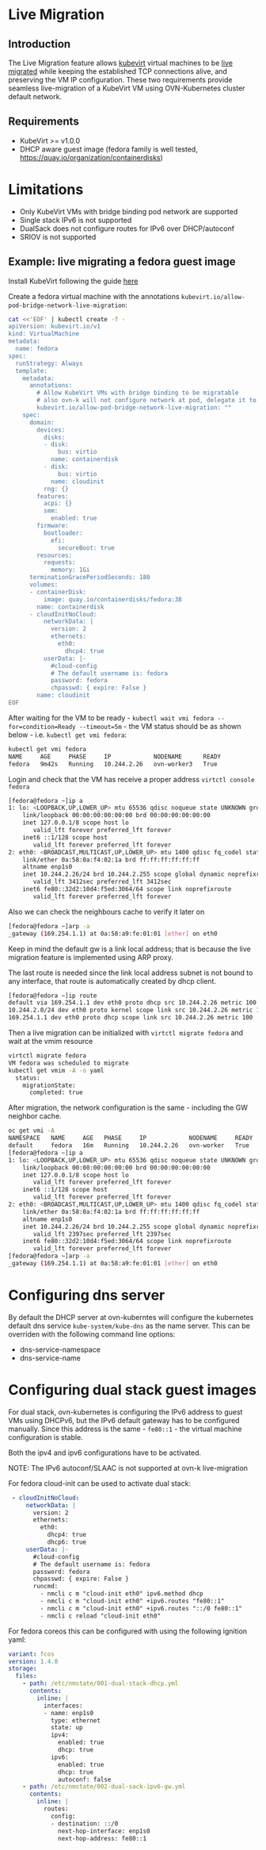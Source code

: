 # Live Migration

## Introduction

The Live Migration feature allows [kubevirt](https://kubevirt.io) virtual machines to be [live migrated](https://kubevirt.io/user-guide/operations/live_migration/)
while keeping the established TCP connections alive, and preserving the VM IP configuration.
These two requirements provide seamless live-migration of a KubeVirt VM using OVN-Kubernetes
cluster default network.

## Requirements

- KubeVirt >= v1.0.0
- DHCP aware guest image (fedora family is well tested, https://quay.io/organization/containerdisks)

# Limitations

- Only KubeVirt VMs with bridge binding pod network are supported
- Single stack IPv6 is not supported
- DualSack does not configure routes for IPv6 over DHCP/autoconf
- SRIOV is not supported

## Example: live migrating a fedora guest image

Install KubeVirt following the guide [here](https://kubevirt.io/user-guide/operations/installation/)

Create a fedora virtual machine with the annotations `kubevirt.io/allow-pod-bridge-network-live-migration`:
```bash
cat <<'EOF' | kubectl create -f -
apiVersion: kubevirt.io/v1
kind: VirtualMachine
metadata:
  name: fedora
spec:
  runStrategy: Always
  template:
    metadata:
      annotations:
        # Allow KubeVirt VMs with bridge binding to be migratable
        # also ovn-k will not configure network at pod, delegate it to DHCP
        kubevirt.io/allow-pod-bridge-network-live-migration: ""
    spec:
      domain:
        devices:
          disks:
          - disk:
              bus: virtio
            name: containerdisk
          - disk:
              bus: virtio
            name: cloudinit
          rng: {}
        features:
          acpi: {}
          smm:
            enabled: true
        firmware:
          bootloader:
            efi:
              secureBoot: true
        resources:
          requests:
            memory: 1Gi
      terminationGracePeriodSeconds: 180
      volumes:
      - containerDisk:
          image: quay.io/containerdisks/fedora:38
        name: containerdisk
      - cloudInitNoCloud:
          networkData: |
            version: 2
            ethernets:
              eth0:
                dhcp4: true
          userData: |-
            #cloud-config
            # The default username is: fedora
            password: fedora
            chpasswd: { expire: False }
        name: cloudinit
EOF
```

After waiting for the VM to be ready - `kubectl wait vmi fedora --for=condition=Ready --timeout=5m` -
the VM status should be as shown below - i.e. `kubectl get vmi fedora`:

```bash
kubectl get vmi fedora
NAME     AGE     PHASE     IP            NODENAME      READY
fedora   9m42s   Running   10.244.2.26   ovn-worker3   True
```

Login and check that the VM has receive a proper address `virtctl console fedora`
```bash
[fedora@fedora ~]ip a
1: lo: <LOOPBACK,UP,LOWER_UP> mtu 65536 qdisc noqueue state UNKNOWN group default qlen 1000
    link/loopback 00:00:00:00:00:00 brd 00:00:00:00:00:00
    inet 127.0.0.1/8 scope host lo
       valid_lft forever preferred_lft forever
    inet6 ::1/128 scope host
       valid_lft forever preferred_lft forever
2: eth0: <BROADCAST,MULTICAST,UP,LOWER_UP> mtu 1400 qdisc fq_codel state UP group default qlen 1000
    link/ether 0a:58:0a:f4:02:1a brd ff:ff:ff:ff:ff:ff
    altname enp1s0
    inet 10.244.2.26/24 brd 10.244.2.255 scope global dynamic noprefixroute eth0
       valid_lft 3412sec preferred_lft 3412sec
    inet6 fe80::32d2:10d4:f5ed:3064/64 scope link noprefixroute
       valid_lft forever preferred_lft forever
```

Also we can check the neighbours cache to verify it later on
```bash
[fedora@fedora ~]arp -a
_gateway (169.254.1.1) at 0a:58:a9:fe:01:01 [ether] on eth0
```


Keep in mind the default gw is a link local address; that is because 
the live migration feature is implemented using ARP proxy.

The last route is needed since the link local address subnet is not bound to any interface, that
route is automatically created by dhcp client.

```bash
[fedora@fedora ~]ip route
default via 169.254.1.1 dev eth0 proto dhcp src 10.244.2.26 metric 100
10.244.2.0/24 dev eth0 proto kernel scope link src 10.244.2.26 metric 100
169.254.1.1 dev eth0 proto dhcp scope link src 10.244.2.26 metric 100
```

Then a live migration can be initialized with `virtctl migrate fedora` and wait
at the vmim resource
```bash
virtctl migrate fedora
VM fedora was scheduled to migrate
kubectl get vmim -A -o yaml
  status:
    migrationState:
      completed: true
```

After migration, the network configuration is the same - including the GW neighbor cache.
```bash
oc get vmi -A
NAMESPACE   NAME     AGE   PHASE     IP            NODENAME     READY
default     fedora   16m   Running   10.244.2.26   ovn-worker   True
[fedora@fedora ~]ip a
1: lo: <LOOPBACK,UP,LOWER_UP> mtu 65536 qdisc noqueue state UNKNOWN group default qlen 1000
    link/loopback 00:00:00:00:00:00 brd 00:00:00:00:00:00
    inet 127.0.0.1/8 scope host lo
       valid_lft forever preferred_lft forever
    inet6 ::1/128 scope host
       valid_lft forever preferred_lft forever
2: eth0: <BROADCAST,MULTICAST,UP,LOWER_UP> mtu 1400 qdisc fq_codel state UP group default qlen 1000
    link/ether 0a:58:0a:f4:02:1a brd ff:ff:ff:ff:ff:ff
    altname enp1s0
    inet 10.244.2.26/24 brd 10.244.2.255 scope global dynamic noprefixroute eth0
       valid_lft 2397sec preferred_lft 2397sec
    inet6 fe80::32d2:10d4:f5ed:3064/64 scope link noprefixroute
       valid_lft forever preferred_lft forever
[fedora@fedora ~]arp -a
_gateway (169.254.1.1) at 0a:58:a9:fe:01:01 [ether] on eth0
```

# Configuring dns server
By default the DHCP server at ovn-kuberntes will configure the kubernetes
default dns service `kube-system/kube-dns` as the name server. This can be
overriden with the following command line options:
- dns-service-namespace
- dns-service-name


# Configuring dual stack guest images
For dual stack, ovn-kubernetes is configuring the IPv6 address to guest VMs using
DHCPv6, but the IPv6 default gateway has to be configured manually.
Since this address is the same - `fe80::1` - the virtual machine configuration
is stable. 

Both the ipv4 and ipv6 configurations have to be activated.

NOTE: The IPv6 autoconf/SLAAC is not supported at ovn-k live-migration


For fedora cloud-init can be used to activate dual stack:
```yaml
 - cloudInitNoCloud:
     networkData: |
       version: 2
       ethernets:
         eth0:
           dhcp4: true
           dhcp6: true
     userData: |-
       #cloud-config
       # The default username is: fedora
       password: fedora
       chpasswd: { expire: False }
       runcmd:
         - nmcli c m "cloud-init eth0" ipv6.method dhcp
         - nmcli c m "cloud-init eth0" +ipv6.routes "fe80::1"
         - nmcli c m "cloud-init eth0" +ipv6.routes "::/0 fe80::1"
         - nmcli c reload "cloud-init eth0"
```

For fedora coreos this can be configured with using the following
ignition yaml:

```yaml
variant: fcos
version: 1.4.0
storage:
  files:
    - path: /etc/nmstate/001-dual-stack-dhcp.yml
      contents:
        inline: |
          interfaces:
          - name: enp1s0
            type: ethernet
            state: up
            ipv4:
              enabled: true
              dhcp: true
            ipv6:
              enabled: true
              dhcp: true
              autoconf: false
    - path: /etc/nmstate/002-dual-sack-ipv6-gw.yml
      contents:
        inline: |
          routes:
            config:
            - destination: ::/0
              next-hop-interface: enp1s0
              next-hop-address: fe80::1
```
